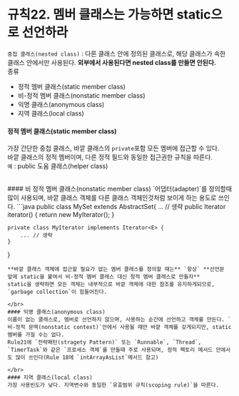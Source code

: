 # 규칙22. 멤버 클래스는 가능하면 static으로 선언하라

`중첩 클래스(nested class)` : 다른 클래스 안에 정의된 클래스로, 해당 클래스가 속한 클래스 안에서만 사용된다. **외부에서 사용된다면 nested class를 만들면 안된다.**  
종류  
- 정적 멤버 클래스(static member class)
- 비-정적 멤버 클래스(nonstatic member class)
- 익명 클래스(anonymous class)
- 지역 클래스(local class)

#### 정적 멤버 클래스(static member class)
가장 간단한 중첩 클래스, 바깥 클래스의 `private`포함 모든 멤버에 접근할 수 있다.  
바깥 클래스의 정적 멤버이며, 다른 정적 필드와 동일한 접근권한 규칙을 따른다.  
`예` : public 도움 클래스(helper class)

</br>
#### 비 정적 멤버 클래스(nonstatic member class)
`어댑터(adapter)`를 정의할때 많이 사용되며, 바깥 클래스 객체를 다른 클래스 객체인것처럼 보이게 하는 용도로 쓰인다.
```java
public class MySet<E> extends AbstractSet<E>{
    ... // 생략
    public Iterator<E> iterator() {
        return new MyIterator();
    }

    private class MyIterator implements Iterator<E> {
        ... // 생략
    }
}
```
**바깥 클래스 객체에 접근할 필요가 없는 멤버 클래스를 정의할 때는** `항상` **선언문 앞에 static을 붙여서 비-정적 멤버 클래스 대신 정적 멤버 클래스로 만들자**
static을 생략하면 모든 객체는 내부적으로 바깥 객체에 대한 참조를 유지하게되므로, `garbage collection`이 힘들어진다.

</br>
#### 익명 클래스(anonymous class)
이름이 없는 클래스로, 멤버로 선언하지 않으며, 사용하는 순간에 선언하고 객체를 만든다. `비-정적 문맥(nonstatic context)`안에서 사용될 때만 바깥 객체를 갖게되지만, static 멤버를 가질 수는 없다.  
Rule21에 `전략패턴(stragety Pattern)` 또는 `Runnable`, `Thread`, `TimerTask`와 같은 `프로세스 객체`를 만들때 주로 사용되며, 정적 팩토리 메서드 안에서도 많이 쓰인다(Rule 18에 `intArrayAsList`메서드 참고)

</br>
#### 지역 클래스(local class)
가장 사용빈도가 낮다. 지역변수와 동일한 `유효범위 규칙(scoping rule)`을 따른다.
